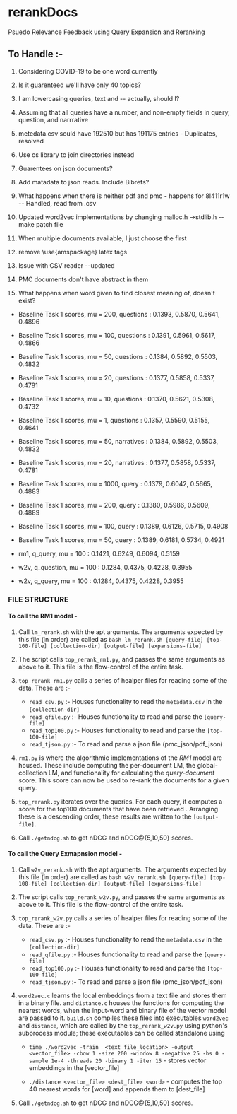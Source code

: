 # rerankDocs
Psuedo Relevance Feedback using Query Expansion and Reranking

## To Handle :- 

1. Considering COVID-19 to be one word currently
2. Is it guarenteed we'll have only 40 topics?
3. I am lowercasing queries, text and  -- actually, should I?

4. Assuming that all queries have a number, and non-empty fields in query, question, and narrrative

5. metedata.csv sould have 192510 but has 191175 entries - Duplicates, resolved

6. Use os library to join directories instead

7. Guarentees on json documents?
8. Add matadata to json reads. Include Bibrefs?

9. What happens when there is neither pdf and pmc - happens for 8l411r1w -- Handled, read from .csv

10. Updated word2vec implementations by changing malloc.h ->stdlib.h -- make patch file

11. When multiple documents available, I just choose the first

12. remove \use{amspackage} latex tags

13. Issue with CSV reader --updated

14. PMC documents don't have abstract in them

15. What happens when word given to find closest meaning of, doesn't exist?

- Baseline Task 1 scores, mu = 200, questions :  0.1393, 0.5870, 0.5641, 0.4896
- Baseline Task 1 scores, mu = 100, questions :  0.1391, 0.5961, 0.5617, 0.4866
- Baseline Task 1 scores, mu = 50, questions :  0.1384, 0.5892, 0.5503, 0.4832
- Baseline Task 1 scores, mu = 20, questions :  0.1377, 0.5858, 0.5337, 0.4781
- Baseline Task 1 scores, mu = 10, questions :  0.1370, 0.5621, 0.5308, 0.4732
- Baseline Task 1 scores, mu =  1, questions :  0.1357, 0.5590, 0.5155, 0.4641

- Baseline Task 1 scores, mu = 50, narratives :  0.1384, 0.5892, 0.5503, 0.4832
- Baseline Task 1 scores, mu = 20, narratives :  0.1377, 0.5858, 0.5337, 0.4781

- Baseline Task 1 scores, mu = 1000, query :  0.1379, 0.6042, 0.5665, 0.4883
- Baseline Task 1 scores, mu = 200, query :  0.1380, 0.5986, 0.5609, 0.4889
- Baseline Task 1 scores, mu = 100, query :  0.1389, 0.6126, 0.5715, 0.4908
- Baseline Task 1 scores, mu = 50, query :  0.1389, 0.6181, 0.5734, 0.4921


* rm1, q_query, mu = 100 : 0.1421, 0.6249, 0.6094, 0.5159

* w2v, q_question, mu = 100 : 0.1284, 0.4375, 0.4228, 0.3955
* w2v, q_query, mu = 100 : 0.1284, 0.4375, 0.4228, 0.3955

### FILE STRUCTURE 

#### To call the RM1 model - 

1. Call `lm_rerank.sh` with the apt arguments. The arguments expected by this file (in order) are called as `bash lm_rerank.sh [query-file] [top-100-file] [collection-dir] [output-file] [expansions-file]`

2. The script calls `top_rerank_rm1.py`, and passes the same arguments as above to it. This file is the flow-control of the entire task.

3. `top_rerank_rm1.py` calls a series of healper files for reading some of the data. These are :- 
    * `read_csv.py` :- Houses functionality to read the `metadata.csv` in the `[collection-dir]`
    * `read_qfile.py` :- Houses functionality to read and parse the `[query-file]`
    * `read_top100.py` :- Houses functionality to read and parse the `[top-100-file]`
    * `read_tjson.py` :- To read and parse a json file (pmc\_json/pdf\_json)

4. `rm1.py` is where the algorithmic implementations of the *RM1* model are housed. These include computing the per-document LM, the global-collection LM, and functionality for calculating the _query-document_ score. This score can now be used to re-rank the documents for a given query.

5. `top_rerank.py` iterates over the queries. For each query, it computes a score for the top100 documents that have been retrieved . Arranging these is a descending order, these results are written to the `[output-file]`.

6. Call `./getndcg.sh` to get nDCG and nDCG@{5,10,50} scores.
  
#### To call the Query Exmapnsion model - 

1. Call `w2v_rerank.sh` with the apt arguments. The arguments expected by this file (in order) are called as `bash w2v_rerank.sh [query-file] [top-100-file] [collection-dir] [output-file] [expansions-file]`

2. The script calls `top_rerank_w2v.py`, and passes the same arguments as above to it. This file is the flow-control of the entire task.

3. `top_rerank_w2v.py` calls a series of healper files for reading some of the data. These are :- 
    * `read_csv.py` :- Houses functionality to read the `metadata.csv` in the `[collection-dir]`
    * `read_qfile.py` :- Houses functionality to read and parse the `[query-file]`
    * `read_top100.py` :- Houses functionality to read and parse the `[top-100-file]`
    * `read_tjson.py` :- To read and parse a json file (pmc\_json/pdf\_json)

4. `word2vec.c` learns the local embeddings from a text file and stores them in a binary file. and `distance.c` houses the functions for computing the nearest words, when the input-word and binary file of the vector model are passed to it. `build.sh` compiles these files into executables `word2vec` and `distance`, which are called by the `top_rerank_w2v.py` using python's subprocess module; these executables can be called standalone using 
    * `time ./word2vec -train  <text_file_location> -output <vector_file> -cbow 1 -size 200 -window 8 -negative 25 -hs 0 -sample 1e-4 -threads 20 -binary 1 -iter 15` - stores vector embeddings in the [vector\_file]

    * `./distance <vector_file> <dest_file> <word>` - computes the top 40 nearest words for [word] and appends them to [dest\_file]

5. Call `./getndcg.sh` to get nDCG and nDCG@{5,10,50} scores.
